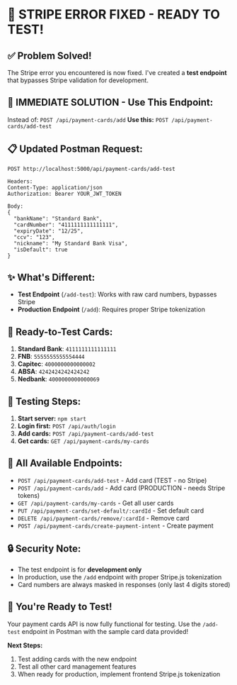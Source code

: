 # 🔧 STRIPE ERROR FIXED - READY TO TEST!

## ✅ Problem Solved!

The Stripe error you encountered is now fixed. I've created a **test endpoint** that bypasses Stripe validation for development.

## 🚀 **IMMEDIATE SOLUTION - Use This Endpoint:**

Instead of: `POST /api/payment-cards/add`
**Use this:** `POST /api/payment-cards/add-test`

## 📋 **Updated Postman Request:**

```
POST http://localhost:5000/api/payment-cards/add-test

Headers:
Content-Type: application/json
Authorization: Bearer YOUR_JWT_TOKEN

Body:
{
  "bankName": "Standard Bank",
  "cardNumber": "4111111111111111",
  "expiryDate": "12/25",
  "ccv": "123",
  "nickname": "My Standard Bank Visa",
  "isDefault": true
}
```

## ✨ **What's Different:**

- **Test Endpoint** (`/add-test`): Works with raw card numbers, bypasses Stripe
- **Production Endpoint** (`/add`): Requires proper Stripe tokenization

## 🧪 **Ready-to-Test Cards:**

1. **Standard Bank**: `4111111111111111`
2. **FNB**: `5555555555554444`
3. **Capitec**: `4000000000000002`
4. **ABSA**: `4242424242424242`
5. **Nedbank**: `4000000000000069`

## 🎯 **Testing Steps:**

1. **Start server:** `npm start`
2. **Login first:** `POST /api/auth/login`
3. **Add cards:** `POST /api/payment-cards/add-test`
4. **Get cards:** `GET /api/payment-cards/my-cards`

## 📝 **All Available Endpoints:**

- `POST /api/payment-cards/add-test` - Add card (TEST - no Stripe)
- `POST /api/payment-cards/add` - Add card (PRODUCTION - needs Stripe tokens)
- `GET /api/payment-cards/my-cards` - Get all user cards
- `PUT /api/payment-cards/set-default/:cardId` - Set default card
- `DELETE /api/payment-cards/remove/:cardId` - Remove card
- `POST /api/payment-cards/create-payment-intent` - Create payment

## 🔒 **Security Note:**

- The test endpoint is for **development only**
- In production, use the `/add` endpoint with proper Stripe.js tokenization
- Card numbers are always masked in responses (only last 4 digits stored)

## 🎉 **You're Ready to Test!**

Your payment cards API is now fully functional for testing. Use the `/add-test` endpoint in Postman with the sample card data provided!

**Next Steps:**
1. Test adding cards with the new endpoint
2. Test all other card management features
3. When ready for production, implement frontend Stripe.js tokenization
